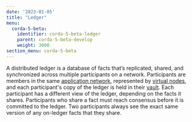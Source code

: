 ```yaml
---
date: '2023-01-05'
title: "Ledger"
menu:
  corda-5-beta:
    identifier: corda-5-beta-ledger
    parent: corda-5-beta-develop
    weight: 3000
section_menu: corda-5-beta
---
```


A distributed ledger is a database of facts that’s replicated, shared, and synchronized across multiple participants on a network. 
Participants are members in the same [application network](../../introduction/key-concepts.html#application-networks), represented by [virtual nodes](../../introduction/key-concepts.html#virtual-nodes), and each participant's copy of the ledger is held in their [vault](**). Each participant has a different view of the ledger, depending on the facts it shares. Participants who share a fact must reach consensus before it is committed to the ledger. Two participants always see the exact same version of any on-ledger facts that they share.
